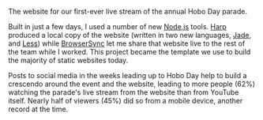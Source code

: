 The website for our first-ever live stream of the annual Hobo Day parade.

Built in just a few days, I used a number of new [Node.js](https://nodejs.org/) tools. [Harp](http://harpjs.com/) produced a local copy of the website (written in two new languages, [Jade](http://jade-lang.com/), and [Less](http://lesscss.org/)) while [BrowserSync](http://www.browsersync.io/) let me share that website live to the rest of the team while I worked. This project became the template we use to build the majority of static websites today.

Posts to social media in the weeks leading up to Hobo Day help to build a crescendo around the event and the website, leading to more people (62%) watching the parade's live stream from the website than from YouTube itself. Nearly half of viewers (45%) did so from a mobile device, another record at the time.
